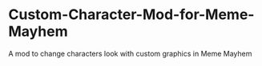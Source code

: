 # Custom-Character-Mod-for-Meme-Mayhem
A mod to change characters look with custom graphics in Meme Mayhem
